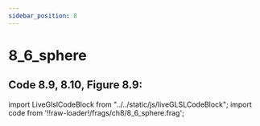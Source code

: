 ```yaml
---
sidebar_position: 8
---
```


# 8_6_sphere
## Code 8.9, 8.10, Figure 8.9: 

import LiveGlslCodeBlock from "../../static/js/liveGLSLCodeBlock";
import code from '!!raw-loader!/frags/ch8/8_6_sphere.frag';

<LiveGlslCodeBlock fragName='8_6_sphere.frag' fragCode={code} />
